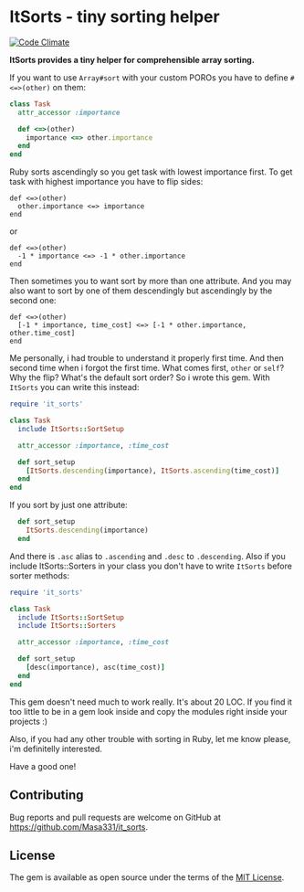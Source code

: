 # ItSorts - tiny sorting helper

[![Code Climate](https://codeclimate.com/github/Masa331/it_sorts/badges/gpa.svg)](https://codeclimate.com/github/Masa331/it_sorts)

**ItSorts provides a tiny helper for comprehensible array sorting.**

If you want to use `Array#sort` with your custom POROs you have to define `#<=>(other)` on them:

```ruby
class Task
  attr_accessor :importance

  def <=>(other)
    importance <=> other.importance
  end
end
```
Ruby sorts ascendingly so you get task with lowest importance first. To get task with highest importance you have to flip sides:
```
def <=>(other)
  other.importance <=> importance
end
```
or
```
def <=>(other)
  -1 * importance <=> -1 * other.importance
end
```
Then sometimes you to want sort by more than one attribute. And you may also want to sort by one of them descendingly but ascendingly by the second one:
```
def <=>(other)
  [-1 * importance, time_cost] <=> [-1 * other.importance, other.time_cost]
end
```

Me personally, i had trouble to understand it properly first time. And then second time when i forgot the first time. What comes first, `other` or `self`? Why the flip? What's the default sort order? So i wrote this gem. With `ItSorts` you can write this instead:

```ruby
require 'it_sorts'

class Task
  include ItSorts::SortSetup

  attr_accessor :importance, :time_cost

  def sort_setup
    [ItSorts.descending(importance), ItSorts.ascending(time_cost)]
  end
end
```
If you sort by just one attribute:
```ruby
  def sort_setup
    ItSorts.descending(importance)
  end
```

And there is `.asc` alias to `.ascending` and `.desc` to `.descending`. Also if you include ItSorts::Sorters in your class you don't have to write `ItSorts` before sorter methods:
```ruby
require 'it_sorts'

class Task
  include ItSorts::SortSetup
  include ItSorts::Sorters

  attr_accessor :importance, :time_cost

  def sort_setup
    [desc(importance), asc(time_cost)]
  end
end
```

This gem doesn't need much to work really. It's about 20 LOC. If you find it too little to be in a gem look inside and copy the modules right inside your projects :)

Also, if you had any other trouble with sorting in Ruby, let me know please, i'm definitelly interested.

Have a good one!

## Contributing

Bug reports and pull requests are welcome on GitHub at https://github.com/Masa331/it_sorts.

## License

The gem is available as open source under the terms of the [MIT License](http://opensource.org/licenses/MIT).
